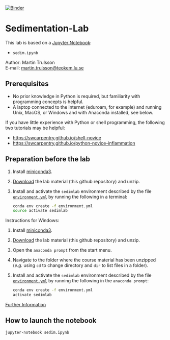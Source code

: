 [![Binder](https://mybinder.org/badge.svg)](https://mybinder.org/v2/gh/gitesei/Sedimentation-Lab.git/master)

# Sedimentation-Lab

This lab is based on a [Jupyter Notebook](http://jupyter.org):
- `sedim.ipynb`

Author: Martin Trulsson<br>
E-mail: martin.trulsson@teokem.lu.se 

## Prerequisites

- No prior knowledge in Python is required, but familiarity with programming concepts is helpful.
- A laptop connected to the internet (eduroam, for example) and running Unix, MacOS, or Windows and with Anaconda installed, see below.

If you have little experience with Python or shell programming, the following two tutorials may be helpful:

- https://swcarpentry.github.io/shell-novice
- https://swcarpentry.github.io/python-novice-inflammation

## Preparation before the lab

1. Install [miniconda3](https://conda.io/miniconda.html).
2. [Download](https://github.com/gitesei/Sedimentation-Lab/archive/master.zip) the lab material
   (this github repository) and unzip.
3. Install and activate the `sedimlab` environment described by the file [`environment.yml`](/environment.yml)
   by running the following in a terminal:

   ```bash
   conda env create -f environment.yml
   source activate sedimlab
   ```
Instructions for Windows: 
1. Install [miniconda3](https://conda.io/miniconda.html).
2. [Download](https://github.com/gitesei/Sedimentation-Lab/archive/master.zip) the lab material (this github repository)
   and unzip.
3. Open the `anaconda prompt` from the start menu.
4. Navigate to the folder where the course material has been unzipped (_e.g._ using `cd` to change directory
   and `dir` to list files in a folder).
5. Install and activate the `sedimlab` environment described by the file [`environment.yml`](/environment.yml)
   by running the following in the `anaconda prompt`:

   ```bash
   conda env create -f environment.yml
   activate sedimlab
   ```
[Further Information](https://conda.io/docs/user-guide/tasks/manage-environments.html#creating-an-environment-from-an-environment-yml-file)

## How to launch the notebook

~~~ bash
jupyter-notebook sedim.ipynb
~~~
